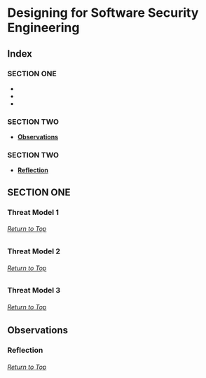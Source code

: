 # Designing for Software Security Engineering

## Index
### SECTION ONE
* **[]()**
* **[]()**
* **[]()**


### SECTION TWO
* **[Observations](#observations)**

### SECTION TWO
* **[Reflection](#reflection)**

## SECTION ONE
### Threat Model 1
#### 
###### [Return to Top](#designing-for-software-security-engineering)

### Threat Model 2
#### 
###### [Return to Top](#designing-for-software-security-engineering)

### Threat Model 3
#### 
###### [Return to Top](#designing-for-software-security-engineering)

## Observations


### Reflection
###### [Return to Top](#assurance-case-for-system-security-engineering)
